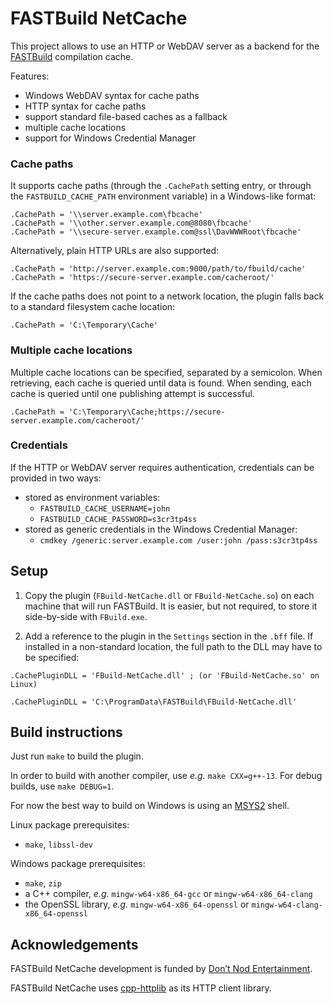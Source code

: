 
# FASTBuild NetCache

This project allows to use an HTTP or WebDAV server as a backend for the
[FASTBuild](https://github.com/fastbuild/fastbuild) compilation cache.

Features:

 - Windows WebDAV syntax for cache paths
 - HTTP syntax for cache paths
 - support standard file-based caches as a fallback
 - multiple cache locations
 - support for Windows Credential Manager

### Cache paths

It supports cache paths (through the `.CachePath` setting entry, or through the
`FASTBUILD_CACHE_PATH` environment variable) in a Windows-like format:

```
.CachePath = '\\server.example.com\fbcache'
.CachePath = '\\other.server.example.com@8080\fbcache'
.CachePath = '\\secure-server.example.com@ssl\DavWWWRoot\fbcache'
```

Alternatively, plain HTTP URLs are also supported:

```
.CachePath = 'http://server.example.com:9000/path/to/fbuild/cache'
.CachePath = 'https://secure-server.example.com/cacheroot/'
```

If the cache paths does not point to a network location, the plugin falls
back to a standard filesystem cache location:

```
.CachePath = 'C:\Temporary\Cache'
```

### Multiple cache locations

Multiple cache locations can be specified, separated by a semicolon. When retrieving, each cache
is queried until data is found. When sending, each cache is queried until one publishing attempt
is successful.

```
.CachePath = 'C:\Temporary\Cache;https://secure-server.example.com/cacheroot/'
```

### Credentials

If the HTTP or WebDAV server requires authentication, credentials can be provided in two ways:

 - stored as environment variables:
   - `FASTBUILD_CACHE_USERNAME=john`
   - `FASTBUILD_CACHE_PASSWORD=s3cr3tp4ss`
 - stored as generic credentials in the Windows Credential Manager:
   - `cmdkey /generic:server.example.com /user:john /pass:s3cr3tp4ss`

## Setup

1. Copy the plugin (`FBuild-NetCache.dll` or `FBuild-NetCache.so`) on each machine that
will run FASTBuild. It is easier, but not required, to store it side-by-side with `FBuild.exe`.

2. Add a reference to the plugin in the `Settings` section in the `.bff` file. If installed
in a non-standard location, the full path to the DLL may have to be specified:

```
.CachePluginDLL = 'FBuild-NetCache.dll' ; (or 'FBuild-NetCache.so' on Linux)
```

```
.CachePluginDLL = 'C:\ProgramData\FASTBuild\FBuild-NetCache.dll'
```

## Build instructions

Just run `make` to build the plugin.

In order to build with another compiler, use *e.g.* `make CXX=g++-13`. For debug builds,
use `make DEBUG=1`.

For now the best way to build on Windows is using an [MSYS2](https://www.msys2.org/) shell.

Linux package prerequisites:
 - `make`, `libssl-dev`

Windows package prerequisites:
 - `make`, `zip`
 - a C++ compiler, *e.g.* `mingw-w64-x86_64-gcc` or `mingw-w64-x86_64-clang`
 - the OpenSSL library, *e.g.* `mingw-w64-x86_64-openssl` or `mingw-w64-clang-x86_64-openssl`

## Acknowledgements

FASTBuild NetCache development is funded by [Don’t Nod Entertainment](https://dont-nod.com/en/).

FASTBuild NetCache uses [cpp-httplib](https://github.com/yhirose/cpp-httplib) as its HTTP client
library.
